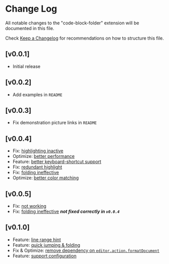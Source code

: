 # Change Log

All notable changes to the "code-block-folder" extension will be documented in this file.

Check [Keep a Changelog](http://keepachangelog.com/) for recommendations on how to structure this file.

## [v0.0.1]

- Initial release

## [v0.0.2]

- Add examples in `README`

## [v0.0.3]

- Fix demonstration picture links in `README`

## [v0.0.4]

- Fix: [highlighting inactive](https://github.com/se-dev-pion/code-block-folder/issues/9)
- Optimize: [better performance](https://github.com/se-dev-pion/code-block-folder/issues/8)
- Feature: [better keyboard-shortcut support](https://github.com/se-dev-pion/code-block-folder/issues/5)
- Fix: [redundant highlight](https://github.com/se-dev-pion/code-block-folder/issues/1)
- Fix: [folding ineffective](https://github.com/se-dev-pion/code-block-folder/issues/4)
- Optimize: [better color matching](https://github.com/se-dev-pion/code-block-folder/issues/2)

## [v0.0.5]

- Fix: [not working](https://github.com/se-dev-pion/code-block-folder/issues/12)
- Fix: [folding ineffective](https://github.com/se-dev-pion/code-block-folder/issues/4) ***not fixed correctly in `v0.0.4`***

## [v0.1.0]

- Feature: [line range hint](https://github.com/se-dev-pion/code-block-folder/issues/7)
- Feature: [quick jumping & folding](https://github.com/se-dev-pion/code-block-folder/issues/11)
- Fix & Optimize: [remove dependency on `editor.action.formatDocument`](https://github.com/se-dev-pion/code-block-folder/issues/16)
- Feature: [support configuration](https://github.com/se-dev-pion/code-block-folder/issues/14)
